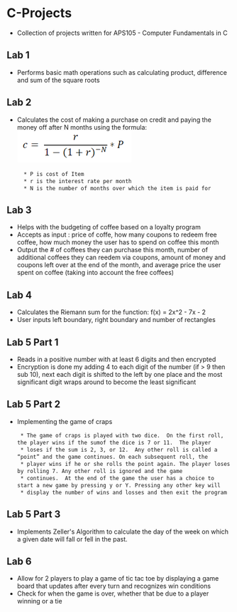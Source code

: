 # C-Projects
* Collection of projects written for APS105 - Computer Fundamentals in C

## Lab 1
* Performs basic math operations such as calculating product, difference and sum of the square roots

## Lab 2
* Calculates the cost of making a purchase on credit and paying the money off after N months using the formula:
        ![Formula](https://github.com/VardhanYash/C-Projects/blob/master/L2-Interest%20Rate%20Cost/Capture.PNG)
        
        * P is cost of Item
        * r is the interest rate per month
        * N is the number of months over which the item is paid for

## Lab 3
* Helps with the budgeting of coffee based on a loyalty program
* Accepts as input : price of coffe, how many coupons to redeem free coffee, how much money the user has to spend on coffee this month
* Output the # of coffees they can purchase this month, number of additional coffees they can reedem via coupons, amount of money and coupons left over at the end of the month, and average price the user spent on coffee (taking into account the free coffees)

## Lab 4
* Calculates the Riemann sum for the function: f(x) = 2x^2 - 7x - 2
* User inputs left boundary, right boundary and number of rectangles

## Lab 5 Part 1
* Reads in a positive number with at least 6 digits and then encrypted
* Encryption is done my adding 4 to each digit of the number (if > 9 then sub 10), next each digit is shifted to the left by one place and the most significant digit wraps around to become the least significant

## Lab 5 Part 2
* Implementing the game of craps
       
       * The game of craps is played with two dice.  On the first roll, the player wins if the sumof the dice is 7 or 11.  The player         
       * loses if the sum is 2, 3, or 12.  Any other roll is called a “point” and the game continues. On each subsequent roll, the              
       * player wins if he or she rolls the point again. The player loses by rolling 7. Any other roll is ignored and the game                  
       * continues.  At the end of the game the user has a choice to start a new game by pressing y or Y. Pressing any other key will          
       * display the number of wins and losses and then exit the program
        
## Lab 5 Part 3
* Implements Zeller's Algorithm to calculate the day of the week on which a given date will fall or fell in the past.

## Lab 6
* Allow for 2 players to play a game of tic tac toe by displaying a game board that updates after every turn and recognizes win conditions
* Check for when the game is over, whether that be due to a player winning or a tie
